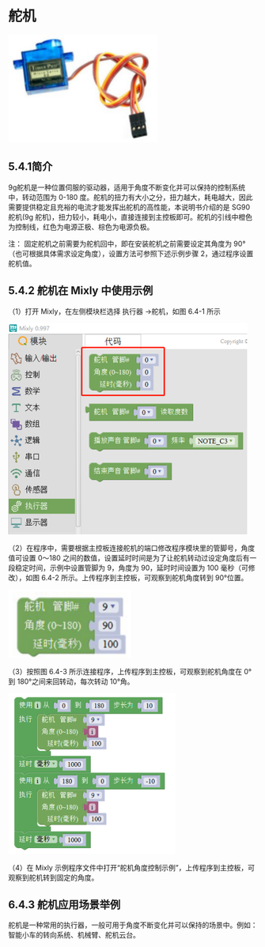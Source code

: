 # 舵机

![](../../.gitbook/assets/ying-jian-1224644.png)

## 5.4.1简介

9g舵机是一种位置伺服的驱动器，适用于角度不断变化并可以保持的控制系统中，转动范围为 0-180 度。舵机的扭力有大小之分，扭力越大，耗电越大，因此需要提供稳定且充裕的电流才能发挥出舵机的高性能，本说明书介绍的是 SG90 舵机\(9g 舵机\)，扭力较小，耗电小，直接连接到主控板即可。舵机的引线中橙色为控制线，红色为电源正极、棕色为电源负极。

注： 固定舵机之前需要为舵机回中，即在安装舵机之前需要设定其角度为 90°（也可根据具体需求设定角度），设置方法可参照下述示例步骤 2，通过程序设置舵机值。

## 5.4.2 舵机在 Mixly 中使用示例

（1）打开 Mixly，在左侧模块栏选择 执行器 →舵机，如图 6.4-1 所示

![&#x56FE; 6.4-1](../../.gitbook/assets/ying-jian-1224971.png)

（2）在程序中，需要根据主控板连接舵机的端口修改程序模块里的管脚号，角度值可设置 0～180 之间的数值，设置延时时间是为了让舵机转动过设定角度后有一段稳定时间，示例中设置管脚为 9，角度为 90，延时时间设置为 100 毫秒（可修改），如图 6.4-2 所示。上传程序到主控板，可观察到舵机角度转到 90°位置。

![&#x56FE; 6.4-2](../../.gitbook/assets/ying-jian-1225139.png)

（3）按照图 6.4-3 所示连接程序，上传程序到主控板，可观察到舵机角度在 0°到 180°之间来回转动，每次转动 10°角。

![&#x56FE; 6.4-3](../../.gitbook/assets/ying-jian-1225214.png)

（4）在 Mixly 示例程序文件中打开“舵机角度控制示例”，上传程序到主控板，可观察到舵机转到固定的角度。

## 6.4.3 舵机应用场景举例

舵机是一种常用的执行器，一般可用于角度不断变化并可以保持的场景中。例如：智能小车的转向系统、机械臂、舵机云台。

